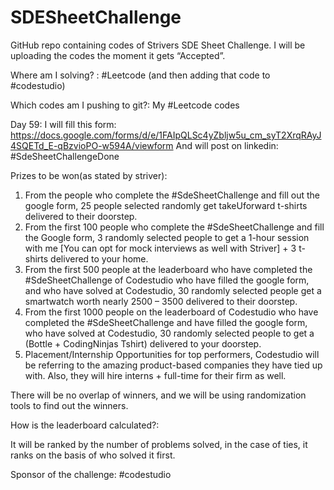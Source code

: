 # SDESheetChallenge
GitHub repo containing codes of Strivers SDE Sheet Challenge. I will be uploading the codes the moment it gets “Accepted”.

Where am I solving? : #Leetcode (and then adding that code to #codestudio)

Which codes am I pushing to git?: My #Leetcode codes

Day 59: I will fill this form: https://docs.google.com/forms/d/e/1FAIpQLSc4yZbljw5u_cm_syT2XrqRAyJ4SQETd_E-qBzvioPO-w594A/viewform
        And will post on linkedin: #SdeSheetChallengeDone
        
Prizes to be won(as stated by striver):

1. From the people who complete the #SdeSheetChallenge and fill out the google form, 25 people selected randomly get takeUforward t-shirts delivered to their doorstep.
2. From the first 100 people who complete the #SdeSheetChallenge and fill the Google form, 3 randomly selected people to get a 1-hour session with me [You can opt for mock interviews as well with Striver] + 3 t-shirts delivered to your home.
3. From the first 500 people at the leaderboard who have completed the #SdeSheetChallenge of Codestudio who have filled the google form, and who have solved at Codestudio, 30 randomly selected people get a smartwatch worth nearly 2500 – 3500 delivered to their doorstep.
4. From the first 1000 people on the leaderboard of Codestudio who have completed the #SdeSheetChallenge and have filled the google form, who have solved at Codestudio, 30 randomly selected people to get a (Bottle + CodingNinjas Tshirt) delivered to your doorstep.
5. Placement/Internship Opportunities for top performers, Codestudio will be referring to the amazing product-based companies they have tied up with. Also, they will hire interns + full-time for their firm as well.

There will be no overlap of winners, and we will be using randomization tools to find out the winners.

How is the leaderboard calculated?:

It will be ranked by the number of problems solved, in the case of ties, it ranks on the basis of who solved it first.

Sponsor of the challenge: #codestudio
